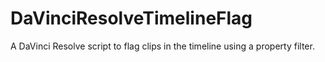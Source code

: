 # DaVinciResolveTimelineFlag
A DaVinci Resolve script to flag clips in the timeline using a property filter.
